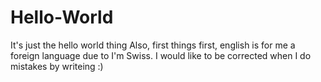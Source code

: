 # Hello-World
It's just the hello world thing
Also, first things first, english is for me a foreign language due to I'm Swiss. I would like to be corrected when I do mistakes by writeing :)

